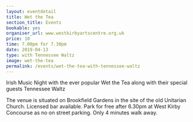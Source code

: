 ```yaml
---
layout: eventdetail
title: Wet the Tea
section_title: Events
bookable: yes
organiser_url: www.westkirbyartscentre.org.uk
price: 10
time: 7.00pm for 7.30pm
date: 2019-04-13
type: with Tennessee Waltz
image: wet-the-tea
permalink: /events/wet-the-tea-with-tennessee-waltz
---
```


Irish Music Night with the ever popular Wet the Tea along with their special guests Tennessee Waltz

The venue is situated on Brookfield Gardens in the site of the old Unitarian Church. Licensed bar available. Park for free after 6.30pm at West Kirby Concourse as no on street parking. Only 4 minutes walk away.
